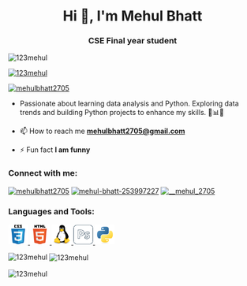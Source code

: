 <h1 align="center">Hi 👋, I'm Mehul Bhatt</h1>
<h3 align="center">CSE Final year student</h3>

<p align="left"> <img src="https://komarev.com/ghpvc/?username=123mehul&label=Profile%20views&color=0e75b6&style=flat" alt="123mehul" /> </p>

<p align="left"> <a href="https://github.com/ryo-ma/github-profile-trophy"><img src="https://github-profile-trophy.vercel.app/?username=123mehul" alt="123mehul" /></a> </p>

<p align="left"> <a href="https://twitter.com/mehulbhatt2705" target="blank"><img src="https://img.shields.io/twitter/follow/mehulbhatt2705?logo=twitter&style=for-the-badge" alt="mehulbhatt2705" /></a> </p>

- Passionate about learning data analysis and Python. Exploring data trends and building Python projects to enhance my skills. 🚀📊🐍

- 📫 How to reach me **mehulbhatt2705@gmail.com**

- ⚡ Fun fact **I am funny**

<h3 align="left">Connect with me:</h3>
<p align="left">
<a href="https://twitter.com/mehulbhatt2705" target="blank"><img align="center" src="https://raw.githubusercontent.com/rahuldkjain/github-profile-readme-generator/master/src/images/icons/Social/twitter.svg" alt="mehulbhatt2705" height="30" width="40" /></a>
<a href="https://linkedin.com/in/mehul-bhatt-253997227" target="blank"><img align="center" src="https://raw.githubusercontent.com/rahuldkjain/github-profile-readme-generator/master/src/images/icons/Social/linked-in-alt.svg" alt="mehul-bhatt-253997227" height="30" width="40" /></a>
<a href="https://instagram.com/__mehul_2705" target="blank"><img align="center" src="https://raw.githubusercontent.com/rahuldkjain/github-profile-readme-generator/master/src/images/icons/Social/instagram.svg" alt="__mehul_2705" height="30" width="40" /></a>
</p>

<h3 align="left">Languages and Tools:</h3>
<p align="left"> <a href="https://www.w3schools.com/css/" target="_blank" rel="noreferrer"> <img src="https://raw.githubusercontent.com/devicons/devicon/master/icons/css3/css3-original-wordmark.svg" alt="css3" width="40" height="40"/> </a> <a href="https://www.w3.org/html/" target="_blank" rel="noreferrer"> <img src="https://raw.githubusercontent.com/devicons/devicon/master/icons/html5/html5-original-wordmark.svg" alt="html5" width="40" height="40"/> </a> <a href="https://www.linux.org/" target="_blank" rel="noreferrer"> <img src="https://raw.githubusercontent.com/devicons/devicon/master/icons/linux/linux-original.svg" alt="linux" width="40" height="40"/> </a> <a href="https://www.photoshop.com/en" target="_blank" rel="noreferrer"> <img src="https://raw.githubusercontent.com/devicons/devicon/master/icons/photoshop/photoshop-line.svg" alt="photoshop" width="40" height="40"/> </a> <a href="https://www.python.org" target="_blank" rel="noreferrer"> <img src="https://raw.githubusercontent.com/devicons/devicon/master/icons/python/python-original.svg" alt="python" width="40" height="40"/> </a> </p>

<p><img align="left" src="https://github-readme-stats.vercel.app/api/top-langs?username=123mehul&show_icons=true&locale=en&layout=compact" alt="123mehul" /></p>

<p>&nbsp;<img align="center" src="https://github-readme-stats.vercel.app/api?username=123mehul&show_icons=true&locale=en" alt="123mehul" /></p>

<p><img align="center" src="https://github-readme-streak-stats.herokuapp.com/?user=123mehul&" alt="123mehul" /></p>

